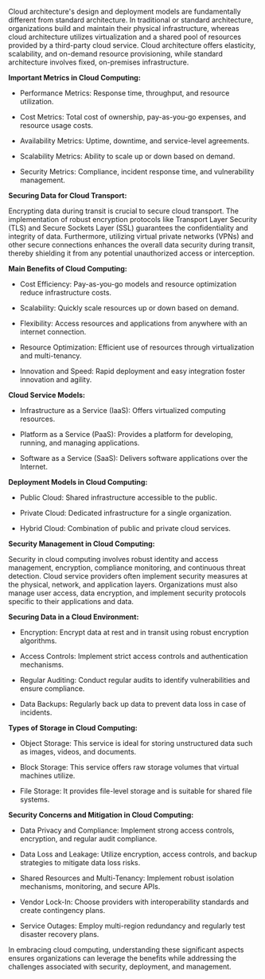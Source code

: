 Cloud architecture\'s design and deployment models are fundamentally
different from standard architecture. In traditional or standard
architecture, organizations build and maintain their physical
infrastructure, whereas cloud architecture utilizes virtualization and a
shared pool of resources provided by a third-party cloud service. Cloud
architecture offers elasticity, scalability, and on-demand resource
provisioning, while standard architecture involves fixed, on-premises
infrastructure.

**Important Metrics in Cloud Computing:**

-   Performance Metrics: Response time, throughput, and resource
    utilization.

-   Cost Metrics: Total cost of ownership, pay-as-you-go expenses, and
    resource usage costs.

-   Availability Metrics: Uptime, downtime, and service-level
    agreements.

-   Scalability Metrics: Ability to scale up or down based on demand.

-   Security Metrics: Compliance, incident response time, and
    vulnerability management.

**Securing Data for Cloud Transport:**

Encrypting data during transit is crucial to secure cloud transport. The
implementation of robust encryption protocols like Transport Layer
Security (TLS) and Secure Sockets Layer (SSL) guarantees the
confidentiality and integrity of data. Furthermore, utilizing virtual
private networks (VPNs) and other secure connections enhances the
overall data security during transit, thereby shielding it from any
potential unauthorized access or interception.

**Main Benefits of Cloud Computing:**

-   Cost Efficiency: Pay-as-you-go models and resource optimization
    reduce infrastructure costs.

-   Scalability: Quickly scale resources up or down based on demand.

-   Flexibility: Access resources and applications from anywhere with an
    internet connection.

-   Resource Optimization: Efficient use of resources through
    virtualization and multi-tenancy.

-   Innovation and Speed: Rapid deployment and easy integration foster
    innovation and agility.

**Cloud Service Models:**

-   Infrastructure as a Service (IaaS): Offers virtualized computing
    resources.

-   Platform as a Service (PaaS): Provides a platform for developing,
    running, and managing applications.

-   Software as a Service (SaaS): Delivers software applications over
    the Internet.

**Deployment Models in Cloud Computing:**

-   Public Cloud: Shared infrastructure accessible to the public.

-   Private Cloud: Dedicated infrastructure for a single organization.

-   Hybrid Cloud: Combination of public and private cloud services.

**Security Management in Cloud Computing:**

Security in cloud computing involves robust identity and access
management, encryption, compliance monitoring, and continuous threat
detection. Cloud service providers often implement security measures at
the physical, network, and application layers. Organizations must also
manage user access, data encryption, and implement security protocols
specific to their applications and data.

**Securing Data in a Cloud Environment:**

-   Encryption: Encrypt data at rest and in transit using robust
    encryption algorithms.

-   Access Controls: Implement strict access controls and authentication
    mechanisms.

-   Regular Auditing: Conduct regular audits to identify vulnerabilities
    and ensure compliance.

-   Data Backups: Regularly back up data to prevent data loss in case of
    incidents.

**Types of Storage in Cloud Computing:**

-   Object Storage: This service is ideal for storing unstructured data
    such as images, videos, and documents.

-   Block Storage: This service offers raw storage volumes that virtual
    machines utilize.

-   File Storage: It provides file-level storage and is suitable for
    shared file systems.

**Security Concerns and Mitigation in Cloud Computing:**

-   Data Privacy and Compliance: Implement strong access controls,
    encryption, and regular audit compliance.

-   Data Loss and Leakage: Utilize encryption, access controls, and
    backup strategies to mitigate data loss risks.

-   Shared Resources and Multi-Tenancy: Implement robust isolation
    mechanisms, monitoring, and secure APIs.

-   Vendor Lock-In: Choose providers with interoperability standards and
    create contingency plans.

-   Service Outages: Employ multi-region redundancy and regularly test
    disaster recovery plans.

In embracing cloud computing, understanding these significant aspects
ensures organizations can leverage the benefits while addressing the
challenges associated with security, deployment, and management.

